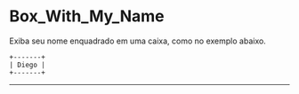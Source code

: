 # Box_With_My_Name
Exiba seu nome enquadrado em uma caixa, como no exemplo abaixo.

```
+-------+
| Diego |
+-------+
```

---
